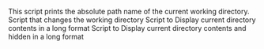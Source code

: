 This script prints the absolute path name of the current working directory.
Script that changes the working directory
Script to Display current directory contents in a long format
Script to Display current directory contents and hidden in a long format
